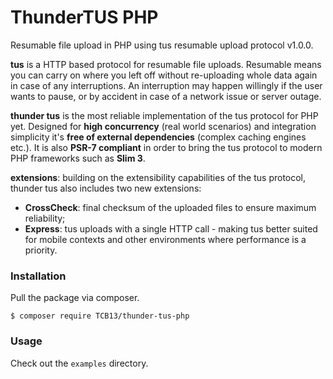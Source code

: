 # ThunderTUS PHP

Resumable file upload in PHP using tus resumable upload protocol v1.0.0.

**tus** is a HTTP based protocol for resumable file uploads. Resumable means you can carry on where you left off without re-uploading whole data again in case of any interruptions. An interruption may happen willingly if the user wants to pause, or by accident in case of a network issue or server outage.

**thunder tus** is the most reliable implementation of the tus protocol for PHP yet. Designed for **high concurrency** (real world scenarios) and integration simplicity it's **free of external dependencies** (complex caching engines etc.). It is also **PSR-7 compliant** in order to bring the tus protocol to modern PHP frameworks such as **Slim 3**.

**extensions**: building on the extensibility capabilities of the tus protocol, thunder tus also includes two new extensions:

- **CrossCheck**: final checksum of the uploaded files to ensure maximum reliability;
- **Express**: tus uploads with a single HTTP call - making tus better suited for mobile contexts and other environments where performance is a priority.

### Installation

Pull the package via composer.
```shell
$ composer require TCB13/thunder-tus-php
```

### Usage

Check out the `examples` directory.